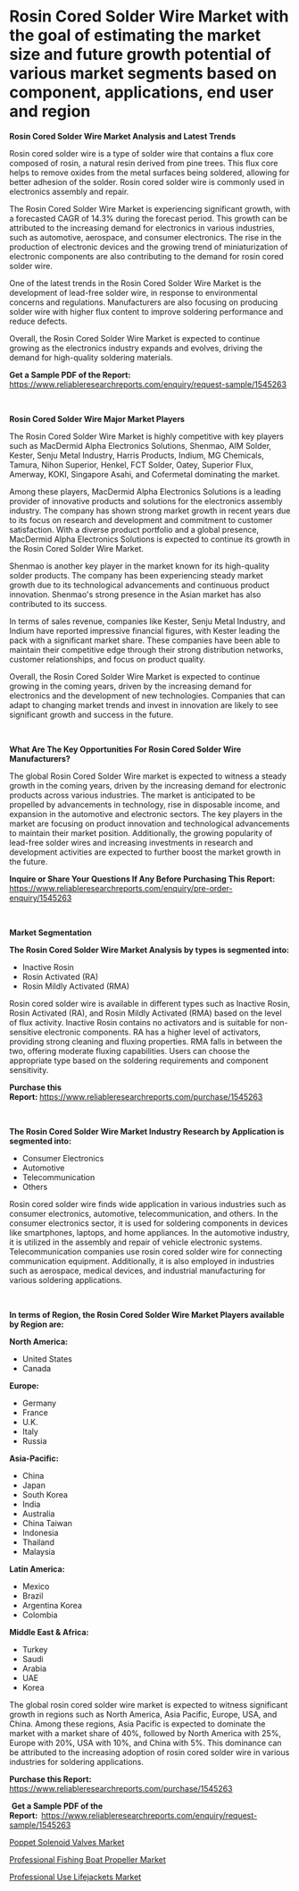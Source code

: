 <p><h1>Rosin Cored Solder Wire Market with the goal of estimating the market size and future growth potential of various market segments based on component, applications, end user and region</h1></p><p><strong>Rosin Cored Solder Wire Market Analysis and Latest Trends</strong></p>
<p><p>Rosin cored solder wire is a type of solder wire that contains a flux core composed of rosin, a natural resin derived from pine trees. This flux core helps to remove oxides from the metal surfaces being soldered, allowing for better adhesion of the solder. Rosin cored solder wire is commonly used in electronics assembly and repair.</p><p>The Rosin Cored Solder Wire Market is experiencing significant growth, with a forecasted CAGR of 14.3% during the forecast period. This growth can be attributed to the increasing demand for electronics in various industries, such as automotive, aerospace, and consumer electronics. The rise in the production of electronic devices and the growing trend of miniaturization of electronic components are also contributing to the demand for rosin cored solder wire.</p><p>One of the latest trends in the Rosin Cored Solder Wire Market is the development of lead-free solder wire, in response to environmental concerns and regulations. Manufacturers are also focusing on producing solder wire with higher flux content to improve soldering performance and reduce defects.</p><p>Overall, the Rosin Cored Solder Wire Market is expected to continue growing as the electronics industry expands and evolves, driving the demand for high-quality soldering materials.</p></p>
<p><strong>Get a Sample PDF of the Report:&nbsp;</strong> <a href="https://www.reliableresearchreports.com/enquiry/request-sample/1545263">https://www.reliableresearchreports.com/enquiry/request-sample/1545263</a></p>
<p>&nbsp;</p>
<p><strong>Rosin Cored Solder Wire Major Market Players</strong></p>
<p><p>The Rosin Cored Solder Wire Market is highly competitive with key players such as MacDermid Alpha Electronics Solutions, Shenmao, AIM Solder, Kester, Senju Metal Industry, Harris Products, Indium, MG Chemicals, Tamura, Nihon Superior, Henkel, FCT Solder, Oatey, Superior Flux, Amerway, KOKI, Singapore Asahi, and Cofermetal dominating the market.</p><p>Among these players, MacDermid Alpha Electronics Solutions is a leading provider of innovative products and solutions for the electronics assembly industry. The company has shown strong market growth in recent years due to its focus on research and development and commitment to customer satisfaction. With a diverse product portfolio and a global presence, MacDermid Alpha Electronics Solutions is expected to continue its growth in the Rosin Cored Solder Wire Market.</p><p>Shenmao is another key player in the market known for its high-quality solder products. The company has been experiencing steady market growth due to its technological advancements and continuous product innovation. Shenmao's strong presence in the Asian market has also contributed to its success.</p><p>In terms of sales revenue, companies like Kester, Senju Metal Industry, and Indium have reported impressive financial figures, with Kester leading the pack with a significant market share. These companies have been able to maintain their competitive edge through their strong distribution networks, customer relationships, and focus on product quality.</p><p>Overall, the Rosin Cored Solder Wire Market is expected to continue growing in the coming years, driven by the increasing demand for electronics and the development of new technologies. Companies that can adapt to changing market trends and invest in innovation are likely to see significant growth and success in the future.</p></p>
<p>&nbsp;</p>
<p><strong>What Are The Key Opportunities For Rosin Cored Solder Wire Manufacturers?</strong></p>
<p><p>The global Rosin Cored Solder Wire market is expected to witness a steady growth in the coming years, driven by the increasing demand for electronic products across various industries. The market is anticipated to be propelled by advancements in technology, rise in disposable income, and expansion in the automotive and electronic sectors. The key players in the market are focusing on product innovation and technological advancements to maintain their market position. Additionally, the growing popularity of lead-free solder wires and increasing investments in research and development activities are expected to further boost the market growth in the future.</p></p>
<p><strong>Inquire or Share Your Questions If Any Before Purchasing This Report:</strong> <a href="https://www.reliableresearchreports.com/enquiry/pre-order-enquiry/1545263">https://www.reliableresearchreports.com/enquiry/pre-order-enquiry/1545263</a></p>
<p>&nbsp;</p>
<p><strong>Market Segmentation</strong></p>
<p><strong>The Rosin Cored Solder Wire Market Analysis by types is segmented into:</strong></p>
<p><ul><li>Inactive Rosin</li><li>Rosin Activated (RA)</li><li>Rosin Mildly Activated (RMA)</li></ul></p>
<p><p>Rosin cored solder wire is available in different types such as Inactive Rosin, Rosin Activated (RA), and Rosin Mildly Activated (RMA) based on the level of flux activity. Inactive Rosin contains no activators and is suitable for non-sensitive electronic components. RA has a higher level of activators, providing strong cleaning and fluxing properties. RMA falls in between the two, offering moderate fluxing capabilities. Users can choose the appropriate type based on the soldering requirements and component sensitivity.</p></p>
<p><strong>Purchase this Report:&nbsp;</strong><a href="https://www.reliableresearchreports.com/purchase/1545263">https://www.reliableresearchreports.com/purchase/1545263</a></p>
<p>&nbsp;</p>
<p><strong>The Rosin Cored Solder Wire Market Industry Research by Application is segmented into:</strong></p>
<p><ul><li>Consumer Electronics</li><li>Automotive</li><li>Telecommunication</li><li>Others</li></ul></p>
<p><p>Rosin cored solder wire finds wide application in various industries such as consumer electronics, automotive, telecommunication, and others. In the consumer electronics sector, it is used for soldering components in devices like smartphones, laptops, and home appliances. In the automotive industry, it is utilized in the assembly and repair of vehicle electronic systems. Telecommunication companies use rosin cored solder wire for connecting communication equipment. Additionally, it is also employed in industries such as aerospace, medical devices, and industrial manufacturing for various soldering applications.</p></p>
<p>&nbsp;</p>
<p><strong>In terms of Region, the Rosin Cored Solder Wire Market Players available by Region are:</strong></p>
<p>
    <p> <strong> North America: </strong>
        <ul>
            <li>United States</li>
            <li>Canada</li>
        </ul>
        </p> 
    <p> <strong> Europe: </strong>
        <ul>
            <li>Germany</li>
            <li>France</li>
            <li>U.K.</li>
            <li>Italy</li>
            <li>Russia</li>
        </ul>
        </p> 
    <p> <strong> Asia-Pacific: </strong>
        <ul>
            <li>China</li>
            <li>Japan</li>
            <li>South Korea</li>
            <li>India</li>
            <li>Australia</li>
            <li>China Taiwan</li>
            <li>Indonesia</li>
            <li>Thailand</li>
            <li>Malaysia</li>
        </ul>
        </p> 
    <p> <strong> Latin America: </strong>
        <ul>
            <li>Mexico</li>
            <li>Brazil</li>
            <li>Argentina Korea</li>
            <li>Colombia</li>
        </ul>
        </p> 
    <p> <strong> Middle East & Africa: </strong>
        <ul>
            <li>Turkey</li>
            <li>Saudi</li>
            <li>Arabia</li>
            <li>UAE</li>
            <li>Korea</li>
        </ul>
    </p>
    </p>
<p><p>The global rosin cored solder wire market is expected to witness significant growth in regions such as North America, Asia Pacific, Europe, USA, and China. Among these regions, Asia Pacific is expected to dominate the market with a market share of 40%, followed by North America with 25%, Europe with 20%, USA with 10%, and China with 5%. This dominance can be attributed to the increasing adoption of rosin cored solder wire in various industries for soldering applications.</p></p>
<p><strong>Purchase this Report: </strong><a href="https://www.reliableresearchreports.com/purchase/1545263">https://www.reliableresearchreports.com/purchase/1545263</a></p>
<p>&nbsp;<strong>Get a Sample PDF of the Report:&nbsp;&nbsp;</strong><a href="https://www.reliableresearchreports.com/enquiry/request-sample/1545263">https://www.reliableresearchreports.com/enquiry/request-sample/1545263</a></p>
<p><strong></strong></p>
<p><p><a href="https://view.publitas.com/reportprime-1/poppet-solenoid-valves-market-a-comprehensive-report-of-its-market-share-growth-trends-2023-2030/">Poppet Solenoid Valves Market</a></p><p><a href="https://view.publitas.com/reportprime-1/professional-fishing-boat-propeller-market-provides-detailed-segmentation-of-this-market-based-on-type-application-and-region-and-forecast-for-the-period-from-2023-2030/">Professional Fishing Boat Propeller Market</a></p><p><a href="https://view.publitas.com/reportprime-1/professional-use-lifejackets-market-size-focuses-on-market-dynamics-in-depth-analysis-and-future-projections-of-its-market-forecasted-for-period-from-2023-to-2030/">Professional Use Lifejackets Market</a></p></p>